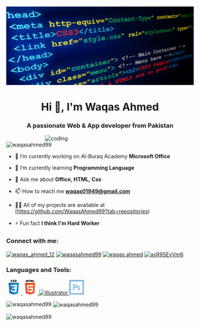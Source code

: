 ![logo](https://github.com/WaqasAhmed99/WaqasAhmed99/blob/main/banner%20(2).png)
<h1 align="center">Hi 👋, I'm Waqas Ahmed</h1>
<h3 align="center">A passionate Web & App developer from Pakistan</h3>

<img align="right" alt="coding" width="400" src="https://i.pinimg.com/originals/81/17/8b/81178b47a8598f0c81c4799f2cdd4057.gif">

<p align="left"> <img src="https://komarev.com/ghpvc/?username=waqasahmed99&label=Profile%20views&color=0e75b6&style=flat" alt="waqasahmed99" /> </p>



- 🔭 I’m currently working on Al-Buraq Academy **Microsoft Office**

- 🌱 I’m currently learning **Programming Language**

- 💬 Ask me about **Office, HTML, Css**

- 📫 How to reach me **waqas01949@gmail.com**
- 👨‍💻 All of my projects are available at [https://github.com/WaqasAhmed99?tab=repositories)

- ⚡ Fun fact **I think I'm Hard Worker**

<h3 align="left">Connect with me:</h3>
<p align="left">
<a href="https://twitter.com/waqas_ahmed_12" target="blank"><img align="center" src="https://raw.githubusercontent.com/rahuldkjain/github-profile-readme-generator/master/src/images/icons/Social/twitter.svg" alt="waqas_ahmed_12" height="30" width="40" /></a>
<a href="https://linkedin.com/in/waqasahmed99" target="blank"><img align="center" src="https://raw.githubusercontent.com/rahuldkjain/github-profile-readme-generator/master/src/images/icons/Social/linked-in-alt.svg" alt="waqasahmed99" height="30" width="40" /></a>
<a href="https://fb.com/waqas ahmed" target="blank"><img align="center" src="https://raw.githubusercontent.com/rahuldkjain/github-profile-readme-generator/master/src/images/icons/Social/facebook.svg" alt="waqas ahmed" height="30" width="40" /></a>
<a href="https://discord.gg/asR9SEyVm6" target="blank"><img align="center" src="https://raw.githubusercontent.com/rahuldkjain/github-profile-readme-generator/master/src/images/icons/Social/discord.svg" alt="asR9SEyVm6" height="30" width="40" /></a>
</p>

<h3 align="left">Languages and Tools:</h3>
<p align="left"> <a href="https://www.w3schools.com/css/" target="_blank" rel="noreferrer"> <img src="https://raw.githubusercontent.com/devicons/devicon/master/icons/css3/css3-original-wordmark.svg" alt="css3" width="40" height="40"/> </a> <a href="https://www.w3.org/html/" target="_blank" rel="noreferrer"> <img src="https://raw.githubusercontent.com/devicons/devicon/master/icons/html5/html5-original-wordmark.svg" alt="html5" width="40" height="40"/> </a> <a href="https://www.adobe.com/in/products/illustrator.html" target="_blank" rel="noreferrer"> <img src="https://www.vectorlogo.zone/logos/adobe_illustrator/adobe_illustrator-icon.svg" alt="illustrator" width="40" height="40"/> </a> <a href="https://www.photoshop.com/en" target="_blank" rel="noreferrer"> <img src="https://raw.githubusercontent.com/devicons/devicon/master/icons/photoshop/photoshop-line.svg" alt="photoshop" width="40" height="40"/> </a> </p>

<p><img align="left" src="https://github-readme-stats.vercel.app/api/top-langs?username=waqasahmed99&show_icons=true&locale=en&layout=compact" alt="waqasahmed99" /></p>

<p>&nbsp;<img align="center" src="https://github-readme-stats.vercel.app/api?username=waqasahmed99&show_icons=true&locale=en" alt="waqasahmed99" /></p>

<p><img align="center" src="https://github-readme-streak-stats.herokuapp.com/?user=waqasahmed99&" alt="waqasahmed99" /></p>
